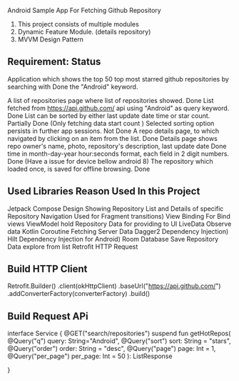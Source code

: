 Android Sample App For Fetching  Github Repository 




1. This project consists of multiple modules
2. Dynamic Feature Module. (details repository)
3. MVVM Design Pattern



## Requirement:                                                                                       Status

Application which shows the top 50 top most starred github repositories by searching with             Done
the "Android" keyword.

 A list of repositories page where list of repositories showed.                                      Done
 List fetched from https://api.github.com/ api using "Android" as query keyword.                     Done
 List can be sorted by either last update date time or star count.                                   Partially Done (Only fetching data start count )
 Selected sorting option persists in further app sessions.                                           Not Done
 A repo details page, to which navigated by clicking on an item from the list.                       Done
 Details page shows repo owner's name, photo, repository's description, last update date             Done
 time in month-day-year hour:seconds format, each field in 2 digit numbers.                          Done (Have a issue for device bellow android 8)
 The repository which loaded once, is saved for offline browsing.                                    Done








## Used Libraries        Reason Used In this Project
 Jetpack Compose         Design Showing Repository List and Details of specific Repository
 Navigation              Used for Fragment transitions)
 View Binding            For Bind views
 ViewModel               hold Repository Data for providing to UI
 LiveData                Observe data 
 Kotlin Coroutine        Fetching  Server Data
 Dagger2                 Dependency Injection)
 Hilt                    Dependency Injection for Android)
 Room Database           Save Repository Data explore from list
 Retrofit                HTTP Request


 


## Build HTTP Client
Retrofit.Builder()
      .client(okHttpClient)
      .baseUrl("https://api.github.com/")
      .addConverterFactory(converterFactory)
      .build()

## Build Request  APi
  interface Service {
    @GET("search/repositories")
    suspend fun getHotRepos(
      @Query("q") query: String="Android",
      @Query("sort") sort: String = "stars",
      @Query("order") order: String = "desc",
      @Query("page") page: Int = 1,
      @Query("per_page") per_page: Int = 50
    ): ListResponse<RepositoryResponse>

  }

